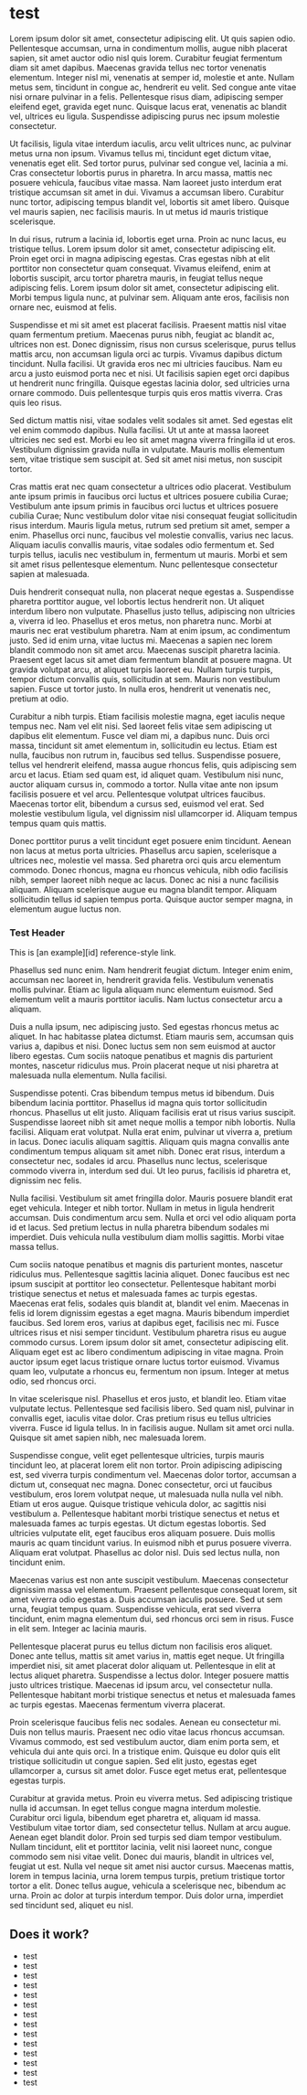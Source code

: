 test
====



Lorem ipsum dolor sit amet, consectetur adipiscing elit. Ut quis sapien odio. Pellentesque accumsan, urna in condimentum mollis, augue nibh placerat sapien, sit amet auctor odio nisl quis lorem. Curabitur feugiat fermentum diam sit amet dapibus. Maecenas gravida tellus nec tortor venenatis elementum. Integer nisl mi, venenatis at semper id, molestie et ante. Nullam metus sem, tincidunt in congue ac, hendrerit eu velit. Sed congue ante vitae nisi ornare pulvinar in a felis. Pellentesque risus diam, adipiscing semper eleifend eget, gravida eget nunc. Quisque lacus erat, venenatis ac blandit vel, ultrices eu ligula. Suspendisse adipiscing purus nec ipsum molestie consectetur.

Ut facilisis, ligula vitae interdum iaculis, arcu velit ultrices nunc, ac pulvinar metus urna non ipsum. Vivamus tellus mi, tincidunt eget dictum vitae, venenatis eget elit. Sed tortor purus, pulvinar sed congue vel, lacinia a mi. Cras consectetur lobortis purus in pharetra. In arcu massa, mattis nec posuere vehicula, faucibus vitae massa. Nam laoreet justo interdum erat tristique accumsan sit amet in dui. Vivamus a accumsan libero. Curabitur nunc tortor, adipiscing tempus blandit vel, lobortis sit amet libero. Quisque vel mauris sapien, nec facilisis mauris. In ut metus id mauris tristique scelerisque.

In dui risus, rutrum a lacinia id, lobortis eget urna. Proin ac nunc lacus, eu tristique tellus. Lorem ipsum dolor sit amet, consectetur adipiscing elit. Proin eget orci in magna adipiscing egestas. Cras egestas nibh at elit porttitor non consectetur quam consequat. Vivamus eleifend, enim at lobortis suscipit, arcu tortor pharetra mauris, in feugiat tellus neque adipiscing felis. Lorem ipsum dolor sit amet, consectetur adipiscing elit. Morbi tempus ligula nunc, at pulvinar sem. Aliquam ante eros, facilisis non ornare nec, euismod at felis.

Suspendisse et mi sit amet est placerat facilisis. Praesent mattis nisl vitae quam fermentum pretium. Maecenas purus nibh, feugiat ac blandit ac, ultrices non est. Donec dignissim, risus non cursus scelerisque, purus tellus mattis arcu, non accumsan ligula orci ac turpis. Vivamus dapibus dictum tincidunt. Nulla facilisi. Ut gravida eros nec mi ultricies faucibus. Nam eu arcu a justo euismod porta nec et nisi. Ut facilisis sapien eget orci dapibus ut hendrerit nunc fringilla. Quisque egestas lacinia dolor, sed ultricies urna ornare commodo. Duis pellentesque turpis quis eros mattis viverra. Cras quis leo risus.

Sed dictum mattis nisi, vitae sodales velit sodales sit amet. Sed egestas elit vel enim commodo dapibus. Nulla facilisi. Ut ut ante at massa laoreet ultricies nec sed est. Morbi eu leo sit amet magna viverra fringilla id ut eros. Vestibulum dignissim gravida nulla in vulputate. Mauris mollis elementum sem, vitae tristique sem suscipit at. Sed sit amet nisi metus, non suscipit tortor.

Cras mattis erat nec quam consectetur a ultrices odio placerat. Vestibulum ante ipsum primis in faucibus orci luctus et ultrices posuere cubilia Curae; Vestibulum ante ipsum primis in faucibus orci luctus et ultrices posuere cubilia Curae; Nunc vestibulum dolor vitae nisi consequat feugiat sollicitudin risus interdum. Mauris ligula metus, rutrum sed pretium sit amet, semper a enim. Phasellus orci nunc, faucibus vel molestie convallis, varius nec lacus. Aliquam iaculis convallis mauris, vitae sodales odio fermentum et. Sed turpis tellus, iaculis nec vestibulum in, fermentum ut mauris. Morbi et sem sit amet risus pellentesque elementum. Nunc pellentesque consectetur sapien at malesuada.

Duis hendrerit consequat nulla, non placerat neque egestas a. Suspendisse pharetra porttitor augue, vel lobortis lectus hendrerit non. Ut aliquet interdum libero non vulputate. Phasellus justo tellus, adipiscing non ultricies a, viverra id leo. Phasellus et eros metus, non pharetra nunc. Morbi at mauris nec erat vestibulum pharetra. Nam at enim ipsum, ac condimentum justo. Sed id enim urna, vitae luctus mi. Maecenas a sapien nec lorem blandit commodo non sit amet arcu. Maecenas suscipit pharetra lacinia. Praesent eget lacus sit amet diam fermentum blandit at posuere magna. Ut gravida volutpat arcu, at aliquet turpis laoreet eu. Nullam turpis turpis, tempor dictum convallis quis, sollicitudin at sem. Mauris non vestibulum sapien. Fusce ut tortor justo. In nulla eros, hendrerit ut venenatis nec, pretium at odio.

Curabitur a nibh turpis. Etiam facilisis molestie magna, eget iaculis neque tempus nec. Nam vel elit nisi. Sed laoreet felis vitae sem adipiscing ut dapibus elit elementum. Fusce vel diam mi, a dapibus nunc. Duis orci massa, tincidunt sit amet elementum in, sollicitudin eu lectus. Etiam est nulla, faucibus non rutrum in, faucibus sed tellus. Suspendisse posuere, tellus vel hendrerit eleifend, massa augue rhoncus felis, quis adipiscing sem arcu et lacus. Etiam sed quam est, id aliquet quam. Vestibulum nisi nunc, auctor aliquam cursus in, commodo a tortor. Nulla vitae ante non ipsum facilisis posuere et vel arcu. Pellentesque volutpat ultrices faucibus. Maecenas tortor elit, bibendum a cursus sed, euismod vel erat. Sed molestie vestibulum ligula, vel dignissim nisl ullamcorper id. Aliquam tempus tempus quam quis mattis.

Donec porttitor purus a velit tincidunt eget posuere enim tincidunt. Aenean non lacus at metus porta ultricies. Phasellus arcu sapien, scelerisque a ultrices nec, molestie vel massa. Sed pharetra orci quis arcu elementum commodo. Donec rhoncus, magna eu rhoncus vehicula, nibh odio facilisis nibh, semper laoreet nibh neque ac lacus. Donec ac nisi a nunc facilisis aliquam. Aliquam scelerisque augue eu magna blandit tempor. Aliquam sollicitudin tellus id sapien tempus porta. Quisque auctor semper magna, in elementum augue luctus non.




### Test Header 

This is [an example][id] reference-style link.


Phasellus sed nunc enim. Nam hendrerit feugiat dictum. Integer enim enim, accumsan nec laoreet in, hendrerit gravida felis. Vestibulum venenatis mollis pulvinar. Etiam ac ligula aliquam nunc elementum euismod. Sed elementum velit a mauris porttitor iaculis. Nam luctus consectetur arcu a aliquam.

Duis a nulla ipsum, nec adipiscing justo. Sed egestas rhoncus metus ac aliquet. In hac habitasse platea dictumst. Etiam mauris sem, accumsan quis varius a, dapibus et nisi. Donec luctus sem non sem euismod at auctor libero egestas. Cum sociis natoque penatibus et magnis dis parturient montes, nascetur ridiculus mus. Proin placerat neque ut nisi pharetra at malesuada nulla elementum. Nulla facilisi.

Suspendisse potenti. Cras bibendum tempus metus id bibendum. Duis bibendum lacinia porttitor. Phasellus id magna quis tortor sollicitudin rhoncus. Phasellus ut elit justo. Aliquam facilisis erat ut risus varius suscipit. Suspendisse laoreet nibh sit amet neque mollis a tempor nibh lobortis. Nulla facilisi. Aliquam erat volutpat. Nulla erat enim, pulvinar ut viverra a, pretium in lacus. Donec iaculis aliquam sagittis. Aliquam quis magna convallis ante condimentum tempus aliquam sit amet nibh. Donec erat risus, interdum a consectetur nec, sodales id arcu. Phasellus nunc lectus, scelerisque commodo viverra in, interdum sed dui. Ut leo purus, facilisis id pharetra et, dignissim nec felis.

Nulla facilisi. Vestibulum sit amet fringilla dolor. Mauris posuere blandit erat eget vehicula. Integer et nibh tortor. Nullam in metus in ligula hendrerit accumsan. Duis condimentum arcu sem. Nulla et orci vel odio aliquam porta id et lacus. Sed pretium lectus in nulla pharetra bibendum sodales mi imperdiet. Duis vehicula nulla vestibulum diam mollis sagittis. Morbi vitae massa tellus.

Cum sociis natoque penatibus et magnis dis parturient montes, nascetur ridiculus mus. Pellentesque sagittis lacinia aliquet. Donec faucibus est nec ipsum suscipit at porttitor leo consectetur. Pellentesque habitant morbi tristique senectus et netus et malesuada fames ac turpis egestas. Maecenas erat felis, sodales quis blandit at, blandit vel enim. Maecenas in felis id lorem dignissim egestas a eget magna. Mauris bibendum imperdiet faucibus. Sed lorem eros, varius at dapibus eget, facilisis nec mi. Fusce ultrices risus et nisi semper tincidunt. Vestibulum pharetra risus eu augue commodo cursus. Lorem ipsum dolor sit amet, consectetur adipiscing elit. Aliquam eget est ac libero condimentum adipiscing in vitae magna. Proin auctor ipsum eget lacus tristique ornare luctus tortor euismod. Vivamus quam leo, vulputate a rhoncus eu, fermentum non ipsum. Integer at metus odio, sed rhoncus orci.

In vitae scelerisque nisl. Phasellus et eros justo, et blandit leo. Etiam vitae vulputate lectus. Pellentesque sed facilisis libero. Sed quam nisl, pulvinar in convallis eget, iaculis vitae dolor. Cras pretium risus eu tellus ultricies viverra. Fusce id ligula tellus. In in facilisis augue. Nullam sit amet orci nulla. Quisque sit amet sapien nibh, nec malesuada lorem.

Suspendisse congue, velit eget pellentesque ultricies, turpis mauris tincidunt leo, at placerat lorem elit non tortor. Proin adipiscing adipiscing est, sed viverra turpis condimentum vel. Maecenas dolor tortor, accumsan a dictum ut, consequat nec magna. Donec consectetur, orci ut faucibus vestibulum, eros lorem volutpat neque, ut malesuada nulla nulla vel nibh. Etiam ut eros augue. Quisque tristique vehicula dolor, ac sagittis nisi vestibulum a. Pellentesque habitant morbi tristique senectus et netus et malesuada fames ac turpis egestas. Ut dictum egestas lobortis. Sed ultricies vulputate elit, eget faucibus eros aliquam posuere. Duis mollis mauris ac quam tincidunt varius. In euismod nibh et purus posuere viverra. Aliquam erat volutpat. Phasellus ac dolor nisl. Duis sed lectus nulla, non tincidunt enim.

Maecenas varius est non ante suscipit vestibulum. Maecenas consectetur dignissim massa vel elementum. Praesent pellentesque consequat lorem, sit amet viverra odio egestas a. Duis accumsan iaculis posuere. Sed ut sem urna, feugiat tempus quam. Suspendisse vehicula, erat sed viverra tincidunt, enim magna elementum dui, sed rhoncus orci sem in risus. Fusce in elit sem. Integer ac lacinia mauris.

Pellentesque placerat purus eu tellus dictum non facilisis eros aliquet. Donec ante tellus, mattis sit amet varius in, mattis eget neque. Ut fringilla imperdiet nisi, sit amet placerat dolor aliquam ut. Pellentesque in elit at lectus aliquet pharetra. Suspendisse a lectus dolor. Integer posuere mattis justo ultrices tristique. Maecenas id ipsum arcu, vel consectetur nulla. Pellentesque habitant morbi tristique senectus et netus et malesuada fames ac turpis egestas. Maecenas fermentum viverra placerat.

Proin scelerisque faucibus felis nec sodales. Aenean eu consectetur mi. Duis non tellus mauris. Praesent nec odio vitae lacus rhoncus accumsan. Vivamus commodo, est sed vestibulum auctor, diam enim porta sem, et vehicula dui ante quis orci. In a tristique enim. Quisque eu dolor quis elit tristique sollicitudin ut congue sapien. Sed elit justo, egestas eget ullamcorper a, cursus sit amet dolor. Fusce eget metus erat, pellentesque egestas turpis.

Curabitur at gravida metus. Proin eu viverra metus. Sed adipiscing tristique nulla id accumsan. In eget tellus congue magna interdum molestie. Curabitur orci ligula, bibendum eget pharetra et, aliquam id massa. Vestibulum vitae tortor diam, sed consectetur tellus. Nullam at arcu augue. Aenean eget blandit dolor. Proin sed turpis sed diam tempor vestibulum. Nullam tincidunt, elit et porttitor lacinia, velit nisi laoreet nunc, congue commodo sem nisi vitae velit. Donec dui mauris, blandit in ultrices vel, feugiat ut est. Nulla vel neque sit amet nisi auctor cursus. Maecenas mattis, lorem in tempus lacinia, urna lorem tempus turpis, pretium tristique tortor tortor a elit. Donec tellus augue, vehicula a scelerisque nec, bibendum ac urna. Proin ac dolor at turpis interdum tempor. Duis dolor urna, imperdiet sed tincidunt sed, aliquet eu nisl.


## Does it work?
* test
* test
* test
* test
* test
* test
* test
* test
* test
* test
* test
* test
* test
* test

